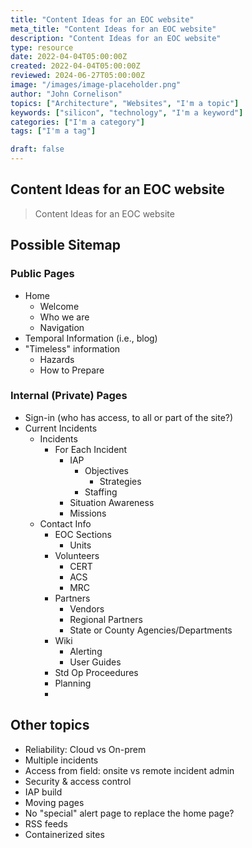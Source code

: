 ```yaml
---
title: "Content Ideas for an EOC website"
meta_title: "Content Ideas for an EOC website"
description: "Content Ideas for an EOC website"
type: resource
date: 2022-04-04T05:00:00Z
created: 2022-04-04T05:00:00Z
reviewed: 2024-06-27T05:00:00Z
image: "/images/image-placeholder.png"
author: "John Cornelison"
topics: ["Architecture", "Websites", "I'm a topic"]
keywords: ["silicon", "technology", "I'm a keyword"]
categories: ["I'm a category"]
tags: ["I'm a tag"]

draft: false
---
```


## Content Ideas for an EOC website

> Content Ideas for an EOC website

## Possible Sitemap

### Public Pages

- Home
  - Welcome
  - Who we are
  - Navigation
- Temporal Information (i.e., blog)
- "Timeless" information
  - Hazards
  - How to Prepare

### Internal (Private) Pages

- Sign-in (who has access, to all or part of the site?)
- Current Incidents
  - Incidents
    - For Each Incident
      - IAP
        - Objectives
          - Strategies
        - Staffing
      - Situation Awareness
      - Missions
  - Contact Info
    - EOC Sections
      - Units
    - Volunteers
      - CERT
      - ACS
      - MRC
    - Partners
      - Vendors
      - Regional Partners
      - State or County Agencies/Departments
    - Wiki
      - Alerting
      - User Guides
    - Std Op Proceedures
    - Planning
    -

## Other topics

- Reliability: Cloud vs On-prem
- Multiple incidents
- Access from field: onsite vs remote incident admin
- Security & access control
- IAP build
- Moving pages
- No "special" alert page to replace the home page?
- RSS feeds
- Containerized sites
